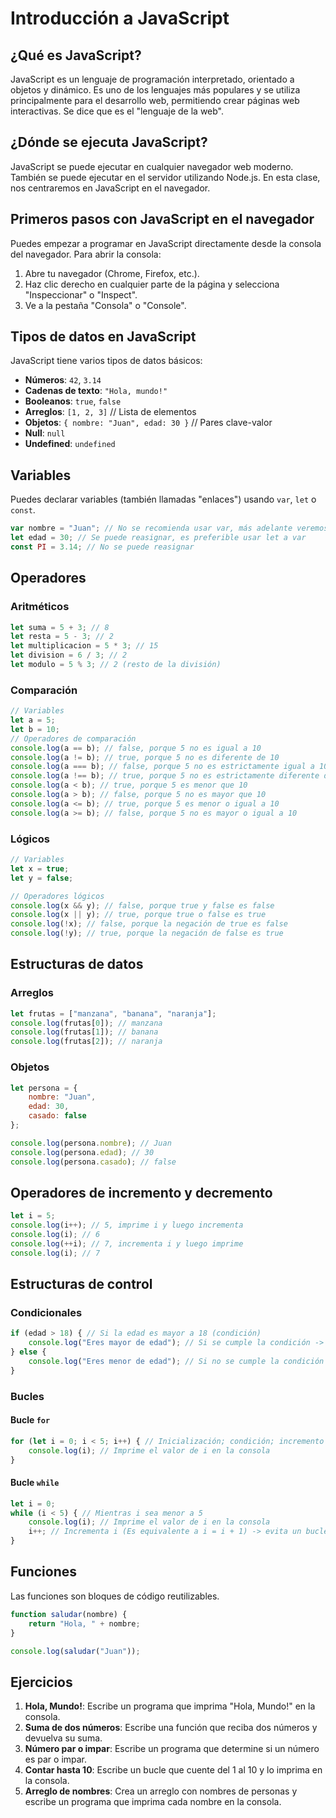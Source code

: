 # Introducción a JavaScript

## ¿Qué es JavaScript?
JavaScript es un lenguaje de programación interpretado, orientado a objetos y dinámico. Es uno de los lenguajes más populares y se utiliza principalmente para el desarrollo web, permitiendo crear páginas web interactivas. Se dice que es el "lenguaje de la web".

## ¿Dónde se ejecuta JavaScript?
JavaScript se puede ejecutar en cualquier navegador web moderno. También se puede ejecutar en el servidor utilizando Node.js. En esta clase, nos centraremos en JavaScript en el navegador.

## Primeros pasos con JavaScript en el navegador
Puedes empezar a programar en JavaScript directamente desde la consola del navegador. Para abrir la consola:
1. Abre tu navegador (Chrome, Firefox, etc.).
2. Haz clic derecho en cualquier parte de la página y selecciona "Inspeccionar" o "Inspect".
3. Ve a la pestaña "Consola" o "Console".

## Tipos de datos en JavaScript
JavaScript tiene varios tipos de datos básicos:
- **Números**: `42`, `3.14`
- **Cadenas de texto**: `"Hola, mundo!"`
- **Booleanos**: `true`, `false`
- **Arreglos**: `[1, 2, 3]` // Lista de elementos
- **Objetos**: `{ nombre: "Juan", edad: 30 }` // Pares clave-valor
- **Null**: `null`
- **Undefined**: `undefined`

## Variables
Puedes declarar variables (también llamadas "enlaces") usando `var`, `let` o `const`.

```javascript
var nombre = "Juan"; // No se recomienda usar var, más adelante veremos el por qué
let edad = 30; // Se puede reasignar, es preferible usar let a var
const PI = 3.14; // No se puede reasignar
```

## Operadores
### Aritméticos
```javascript
let suma = 5 + 3; // 8
let resta = 5 - 3; // 2
let multiplicacion = 5 * 3; // 15
let division = 6 / 3; // 2
let modulo = 5 % 3; // 2 (resto de la división)
```

### Comparación
```javascript
// Variables
let a = 5;
let b = 10;
// Operadores de comparación
console.log(a == b); // false, porque 5 no es igual a 10
console.log(a != b); // true, porque 5 no es diferente de 10
console.log(a === b); // false, porque 5 no es estrictamente igual a 10
console.log(a !== b); // true, porque 5 no es estrictamente diferente de 10
console.log(a < b); // true, porque 5 es menor que 10
console.log(a > b); // false, porque 5 no es mayor que 10
console.log(a <= b); // true, porque 5 es menor o igual a 10
console.log(a >= b); // false, porque 5 no es mayor o igual a 10
```

### Lógicos
```javascript
// Variables
let x = true;
let y = false;

// Operadores lógicos
console.log(x && y); // false, porque true y false es false
console.log(x || y); // true, porque true o false es true
console.log(!x); // false, porque la negación de true es false
console.log(!y); // true, porque la negación de false es true
```

## Estructuras de datos
### Arreglos
```javascript
let frutas = ["manzana", "banana", "naranja"];
console.log(frutas[0]); // manzana
console.log(frutas[1]); // banana
console.log(frutas[2]); // naranja
```

### Objetos
```javascript
let persona = {
    nombre: "Juan",
    edad: 30,
    casado: false
};

console.log(persona.nombre); // Juan
console.log(persona.edad); // 30
console.log(persona.casado); // false
```

## Operadores de incremento y decremento
```javascript
let i = 5;
console.log(i++); // 5, imprime i y luego incrementa
console.log(i); // 6
console.log(++i); // 7, incrementa i y luego imprime
console.log(i); // 7
```

## Estructuras de control
### Condicionales
```javascript
if (edad > 18) { // Si la edad es mayor a 18 (condición)
    console.log("Eres mayor de edad"); // Si se cumple la condición -> imprime en la consola "Eres mayor de edad"
} else {
    console.log("Eres menor de edad"); // Si no se cumple la condición -> imprime en la consola "Eres menor de edad"
}
```

### Bucles
#### Bucle `for`
```javascript
for (let i = 0; i < 5; i++) { // Inicialización; condición; incremento
    console.log(i); // Imprime el valor de i en la consola
}
```

#### Bucle `while`
```javascript
let i = 0;
while (i < 5) { // Mientras i sea menor a 5
    console.log(i); // Imprime el valor de i en la consola
    i++; // Incrementa i (Es equivalente a i = i + 1) -> evita un bucle infinito
}
```

## Funciones
Las funciones son bloques de código reutilizables.

```javascript
function saludar(nombre) {
    return "Hola, " + nombre;
}

console.log(saludar("Juan"));
```

## Ejercicios
1. **Hola, Mundo!**: Escribe un programa que imprima "Hola, Mundo!" en la consola.
2. **Suma de dos números**: Escribe una función que reciba dos números y devuelva su suma.
3. **Número par o impar**: Escribe un programa que determine si un número es par o impar.
4. **Contar hasta 10**: Escribe un bucle que cuente del 1 al 10 y lo imprima en la consola.
5. **Arreglo de nombres**: Crea un arreglo con nombres de personas y escribe un programa que imprima cada nombre en la consola.